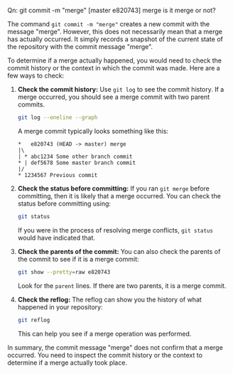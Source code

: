 Qn: git commit -m "merge"
[master e820743] merge
is it merge or not?

The command `git commit -m "merge"` creates a new commit with the message "merge". However, this does not necessarily mean that a merge has actually occurred. It simply records a snapshot of the current state of the repository with the commit message "merge".

To determine if a merge actually happened, you would need to check the commit history or the context in which the commit was made. Here are a few ways to check:

1. **Check the commit history:**
   Use `git log` to see the commit history. If a merge occurred, you should see a merge commit with two parent commits.

   ```sh
   git log --oneline --graph
   ```

   A merge commit typically looks something like this:

   ```
   *   e820743 (HEAD -> master) merge
   |\  
   | * abc1234 Some other branch commit
   * | def5678 Some master branch commit
   |/  
   * 1234567 Previous commit
   ```

2. **Check the status before committing:**
   If you ran `git merge` before committing, then it is likely that a merge occurred. You can check the status before committing using:

   ```sh
   git status
   ```

   If you were in the process of resolving merge conflicts, `git status` would have indicated that.

3. **Check the parents of the commit:**
   You can also check the parents of the commit to see if it is a merge commit:

   ```sh
   git show --pretty=raw e820743
   ```

   Look for the `parent` lines. If there are two parents, it is a merge commit.

4. **Check the reflog:**
   The reflog can show you the history of what happened in your repository:

   ```sh
   git reflog
   ```

   This can help you see if a merge operation was performed.

In summary, the commit message "merge" does not confirm that a merge occurred. You need to inspect the commit history or the context to determine if a merge actually took place.